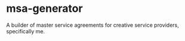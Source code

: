 # msa-generator
A builder of master service agreements for creative service providers, specifically me.
